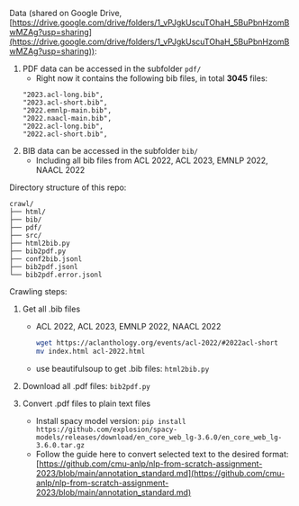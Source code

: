 Data (shared on Google Drive, [https://drive.google.com/drive/folders/1_vPJgkUscuTOhaH_5BuPbnHzomBwMZAg?usp=sharing](https://drive.google.com/drive/folders/1_vPJgkUscuTOhaH_5BuPbnHzomBwMZAg?usp=sharing)):
1. PDF data can be accessed in the subfolder `pdf/`
    - Right now it contains the following bib files, in total **3045** files:
    ```text
    "2023.acl-long.bib",
    "2023.acl-short.bib",
    "2022.emnlp-main.bib",
    "2022.naacl-main.bib",
    "2022.acl-long.bib",
    "2022.acl-short.bib",
    ```
2. BIB data can be accessed in the subfolder `bib/`
    - Including all bib files from ACL 2022, ACL 2023, EMNLP 2022, NAACL 2022

Directory structure of this repo:
```text
crawl/
├── html/
├── bib/
├── pdf/
├── src/
├── html2bib.py
├── bib2pdf.py
├── conf2bib.jsonl
├── bib2pdf.jsonl
└── bib2pdf.error.jsonl
```

Crawling steps:
1. Get all .bib files
    - ACL 2022, ACL 2023, EMNLP 2022, NAACL 2022
        ```bash
        wget https://aclanthology.org/events/acl-2022/#2022acl-short
        mv index.html acl-2022.html
        ```
    - use beautifulsoup to get .bib files: `html2bib.py`

2. Download all .pdf files: `bib2pdf.py`
3. Convert .pdf files to plain text files
    - Install spacy model version: `pip install https://github.com/explosion/spacy-models/releases/download/en_core_web_lg-3.6.0/en_core_web_lg-3.6.0.tar.gz`
    - Follow the guide here to convert selected text to the desired format: [https://github.com/cmu-anlp/nlp-from-scratch-assignment-2023/blob/main/annotation_standard.md](https://github.com/cmu-anlp/nlp-from-scratch-assignment-2023/blob/main/annotation_standard.md)